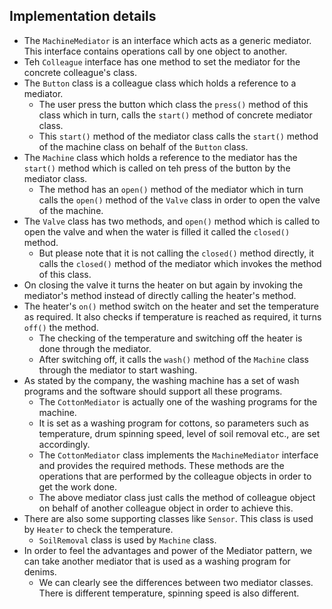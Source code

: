 ## Implementation details
- The `MachineMediator` is an interface which acts as  a generic mediator. This interface contains operations call by one object to another.
- Teh `Colleague` interface has one method to set the mediator for the concrete colleague's class.
- The `Button` class is a colleague class which holds a reference to a mediator.
  - The user press the button which class the `press()` method of this class which in turn, calls the `start()` method of concrete mediator class.
  - This `start()` method of the mediator class calls the `start()` method of the machine class on behalf of the `Button` class.
- The `Machine` class which holds a reference to the mediator has the `start()` method which is called on teh press of the button by the mediator class.
  - The method has an `open()` method of the mediator which in turn calls the `open()` method of the `Valve` class in order to open the valve of the machine.
- The `Valve` class has two methods, and `open()` method which is called to open the  valve and when the water is filled it called the `closed()` method.
  - But please note that it is not calling the `closed()` method directly, it calls the `closed()` method of the mediator which invokes the method of this class.
- On closing the valve it turns the heater on but again by invoking the mediator's method instead of directly calling the heater's method.
- The heater's `on()` method switch on the heater and set the temperature as required. It also checks if temperature is reached as required, it turns `off()` the method.
  - The checking of the temperature and switching off the heater is done through the mediator.
  - After switching off, it calls the `wash()` method of the `Machine` class through the mediator to start washing.
- As stated by the company, the washing machine has a set of wash programs and the software should support all these programs.
  - The `CottonMediator` is actually one of the washing programs for the machine.
  - It is set as a washing program for cottons, so parameters such as temperature, drum spinning speed, level of soil removal etc., are set accordingly.
  - The `CottonMediator` class implements the `MachineMediator` interface and provides the required methods. These methods are the operations that are performed by the colleague objects in order to get the work done.
  - The above mediator class just calls the method of colleague object on behalf of another colleague object in order to achieve this.
- There are also some supporting classes like `Sensor`. This class is used by `Heater` to check the temperature.
  - `SoilRemoval` class is used by `Machine` class.
- In order to feel the advantages and power of the Mediator pattern, we can take another mediator that is used as a washing program for denims.
  - We can clearly see the differences between two mediator classes. There is different temperature, spinning speed is also different.